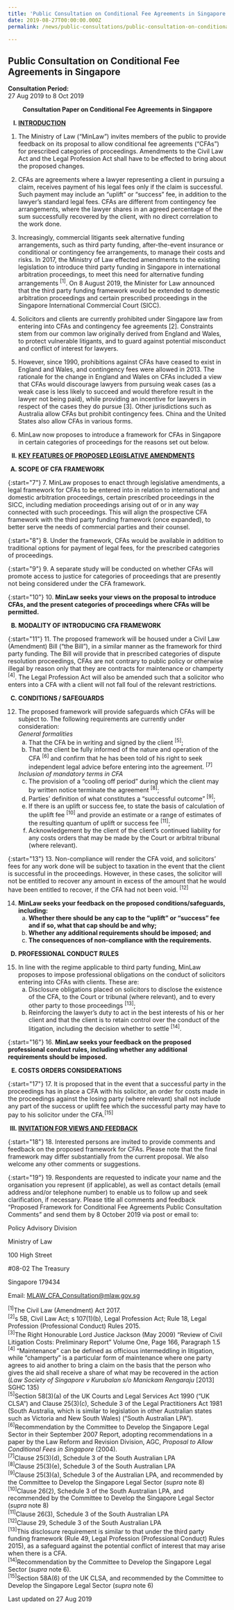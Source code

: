 ```yaml
---
title: 'Public Consultation on Conditional Fee Agreements in Singapore'
date: 2019-08-27T00:00:00.000Z
permalink: /news/public-consultations/public-consultation-on-conditional-fee-agreements-in-singapore/

---
```



Public Consultation on Conditional Fee Agreements in Singapore
---

**Consultation Period:**  
27 Aug 2019 to 8 Oct 2019


<p style="text-align: center; font-weight:bold;">Consultation Paper on Conditional Fee Agreements in Singapore</p>


<ol style="list-style-type: upper-roman; font-weight:bold">
<li><u>INTRODUCTION</u></li>
</ol>


1. The Ministry of Law (“MinLaw”) invites members of the public to provide feedback on its proposal to allow conditional fee agreements (“CFAs”) for prescribed categories of proceedings. Amendments to the Civil Law Act and the Legal Profession Act shall have to be effected to bring about the proposed changes.

 

2. CFAs are agreements where a lawyer representing a client in pursuing a claim, receives payment of his legal fees only if the claim is successful. Such payment may include an “uplift” or “success” fee, in addition to the lawyer’s standard legal fees. CFAs are different from contingency fee arrangements, where the lawyer shares in an agreed percentage of the sum successfully recovered by the client, with no direct correlation to the work done.

 

3. Increasingly, commercial litigants seek alternative funding arrangements, such as third party funding, after-the-event insurance or conditional or contingency fee arrangements, to manage their costs and risks. In 2017, the Ministry of Law effected amendments to the existing legislation to introduce third party funding in Singapore in international arbitration proceedings, to meet this need for alternative funding arrangements <sup>[1]</sup>. On 8 August 2019, the Minister for Law announced that the third party funding framework would be extended to domestic arbitration proceedings and certain prescribed proceedings in the Singapore International Commercial Court (SICC).

 

4. Solicitors and clients are currently prohibited under Singapore law from entering into  CFAs and contingency fee agreements [2]. Constraints stem from our common law originally derived from England and Wales, to protect vulnerable litigants, and to guard against potential misconduct and conflict of interest for lawyers.

 

5. However, since 1990, prohibitions against CFAs have ceased to exist in England and Wales, and contingency fees were allowed in 2013. The rationale for the change in England and Wales on CFAs included a view that CFAs would discourage lawyers from pursuing weak cases (as a weak case is less likely to succeed and would therefore result in the lawyer not being paid), while providing an incentive for lawyers in respect of the cases they do pursue [3]. Other jurisdictions such as Australia allow CFAs but prohibit contingency fees. China and the United States also allow CFAs in various forms.

 

6. MinLaw now proposes to introduce a framework for CFAs in Singapore in certain categories of proceedings for the reasons set out below.


<ol start="2" style="list-style-type: upper-roman; font-weight:bold;">
<li><u>KEY FEATURES OF PROPOSED LEGISLATIVE AMENDMENTS</u></li>
</ol>

<ol style="list-style-type: upper-alpha; font-weight:bold;">
<li>   SCOPE OF CFA FRAMEWORK</li>
</ol>

{:start="7"}
7. MinLaw proposes to enact through legislative amendments, a legal framework for CFAs to be entered into in relation to international and domestic arbitration proceedings, certain prescribed proceedings in the SICC, including mediation proceedings arising out of or in any way connected with such proceedings. This will align the prospective CFA framework with the third party funding framework (once expanded), to better serve the needs of commercial parties and their counsel.

 
{:start="8"}
8. Under the framework, CFAs would be available in addition to traditional options for payment of legal fees, for the prescribed categories of proceedings.

 
{:start="9"}
9. A separate study will be conducted on whether CFAs will promote access to justice for categories of proceedings that are presently not being considered under the CFA framework.

{:start="10"}
10. **MinLaw seeks your views on the proposal to introduce CFAs, and the present categories of proceedings where CFAs will be permitted.**


<ol start="2" style="list-style-type: upper-alpha; font-weight:bold;">
<li> MODALITY OF INTRODUCING CFA FRAMEWORK</li>
</ol>


{:start="11"}
11. The proposed framework will be housed under a Civil Law (Amendment) Bill (“the Bill”), in a similar manner as the framework for third party funding.  The Bill will provide that in prescribed categories of dispute resolution proceedings, CFAs are not contrary to public policy or otherwise illegal by reason only that they are contracts for maintenance or champerty <sup>[4]</sup>. The Legal Profession Act will also be amended such that a solicitor who enters into a CFA with a client will not fall foul of the relevant restrictions.


<ol start="3" style="list-style-type: upper-alpha; font-weight:bold;">
<li>CONDITIONS / SAFEGUARDS</li>
</ol>

<ol start="12">
<li>The proposed framework will provide safeguards which CFAs will be subject to. The following requirements are currently under consideration: <br /> <em>General formalities </em>
<ol style="list-style-type: lower-alpha;">
<li>That the CFA be in writing and signed by the client <sup>[5]</sup>;</li>
<li>That the client be fully informed of the nature and operation of the CFA <sup>[6]</sup> and confirm that he has been told of his right to seek independent legal advice before entering into the agreement. <sup>[7]</sup></li>
</ol>
  <i>Inclusion of mandatory terms in CFA </i>
<ol style="list-style-type: lower-alpha;" start="3">
<li>The provision of a &ldquo;cooling off period&rdquo; during which the client may by written notice terminate the agreement <sup>[8]</sup>;</li>
<li>Parties&rsquo; definition of what constitutes a &ldquo;successful outcome&rdquo; <sup>[9]</sup>;</li>
<li>If there is an uplift or success fee, to state the basis of calculation of the uplift fee <sup>[10]</sup> and provide an estimate or a range of estimates of the resulting quantum of uplift or success fee <sup>[11]</sup>;</li>
<li>Acknowledgement by the client of the client&rsquo;s continued liability for any costs orders that may be made by the Court or arbitral tribunal (where relevant).</li>
</ol>
</li>
</ol>


{:start="13"}
13. Non-compliance will render the CFA void, and solicitors’ fees for any work done will be subject to taxation in the event that the client is successful in the proceedings. However, in these cases, the solicitor will not be entitled to recover any amount in excess of the amount that he would have been entitled to recover, if the CFA had not been void. <sup>[12]</sup>

<ol start="14">
<li><strong>MinLaw seeks your feedback on the proposed conditions/safeguards, including: </strong>
<ol style="list-style-type: lower-alpha">
<li> <strong>Whether there should be any cap to the “uplift” or “success” fee and if so, what that cap should be and why;</strong></li>
<li><strong>Whether any additional requirements should be imposed; and</strong></li>
<li><strong>The consequences of non-compliance with the requirements.</strong></li>
</ol>
</li> 
</ol>

<ol start="4" style="list-style-type: upper-alpha; font-weight:bold;">
<li> PROFESSIONAL CONDUCT RULES</li> 
</ol>


<ol start="15">
<li> In line with the regime applicable to third party funding, MinLaw proposes to impose professional obligations on the conduct of solicitors entering into CFAs with clients. These are:

<ol style="list-style-type: lower-alpha">
<li>Disclosure obligations placed on solicitors to disclose the existence of the CFA, to the Court or tribunal (where relevant), and to every other party to those proceedings <sup>[13]</sup>;</li> 
<li>Reinforcing the lawyer’s duty to act in the best interests of his or her client and that the client is to retain control over the conduct of the litigation, including the decision whether to settle <sup>[14]</sup>.</li> 
</ol> 
 
</li>
</ol>


{:start="16"}
16. **MinLaw seeks your feedback on the proposed professional conduct rules, including whether any additional requirements should be imposed.**


<ol start="5" style="list-style-type: upper-alpha; font-weight: bold;" >
<li>COSTS ORDERS CONSIDERATIONS</li> 
</ol>

{:start="17"}
17. It is proposed that in the event that a successful party in the proceedings has in place a CFA with his solicitor, an order for costs made in the proceedings against the losing party (where relevant) shall not include any part of the success or uplift fee which the successful party may have to pay to his solicitor under the CFA.<sup>[15]</sup>


<ol start="3" style="list-style-type: upper-roman; font-weight:bold;">
<li><u>INVITATION FOR VIEWS AND FEEDBACK</u></li>
</ol>

{:start="18"}
18. Interested persons are invited to provide comments and feedback on the proposed framework for CFAs.  Please note that the final framework may differ substantially from the current proposal. We also welcome any other comments or suggestions.

{:start="19"}
19. Respondents are requested to indicate your name and the organisation you represent (if applicable), as well as contact details (email address and/or telephone number) to enable us to follow up and seek clarification, if necessary. Please title all comments and feedback “Proposed Framework for Conditional Fee Agreements Public Consultation Comments” and send them by 8 October 2019 via post or email to:

<p class="address-centered">Policy Advisory Division</p>
<p class="address-centered">Ministry of Law</p>
<p class="address-centered">100 High Street</p>
<p class="address-centered">#08-02 The Treasury</p>
<p class="address-centered">Singapore 179434</p>
<p class="address-centered">Email: <a href="mailto:MLAW_CFA_Consultation@mlaw.gov.sg">MLAW_CFA_Consultation@mlaw.gov.sg</a></p>

<sup>[1]</sup>The Civil Law (Amendment) Act 2017.  
<sup>[2]</sup>s 5B, Civil Law Act; s 107(1)(b), Legal Profession Act; Rule 18, Legal Profession (Professional Conduct) Rules 2015.  
<sup>[3]</sup>The Right Honourable Lord Justice Jackson (May 2009) “Review of Civil Litigation Costs: Preliminary Report” Volume One, Page 166, Paragraph 1.5  
<sup>[4]</sup> “Maintenance” can be defined as officious intermeddling in litigation, while “champerty” is a particular form of maintenance where one party agrees to aid another to bring a claim on the basis that the person who gives the aid shall receive a share of what may be recovered in the action (<i>Law Society of Singapore v Kurubalan s/o Manickam Rengaraju</i> [2013] SGHC 135)  
<sup>[5]</sup>Section 58(3)(a) of the UK Courts and Legal Services Act 1990 (“UK CLSA”) and Clause 25(3)(c), Schedule 3 of the Legal Practitioners Act 1981 (South Australia, which is similar to legislation in other Australian states such as Victoria and New South Wales) (“South Australian LPA”).  
<sup>[6]</sup>Recommendation by the Committee to Develop the Singapore Legal Sector in their September 2007 Report, adopting recommendations in a paper by the Law Reform and Revision Division, AGC, <i>Proposal to Allow Conditional Fees in Singapore</i> (2004).  
<sup>[7]</sup>Clause 25(3)(d), Schedule 3 of the South Australian LPA  
<sup>[8]</sup>Clause 25(3)(e), Schedule 3 of the South Australian LPA  
<sup>[9]</sup>Clause 25(3)(a), Schedule 3 of the Australian LPA, and recommended by the Committee to Develop the Singapore Legal Sector (<i>supra</i> note 8)  
<sup>[10]</sup>Clause 26(2), Schedule 3 of the South Australian LPA, and recommended by the Committee to Develop the Singapore Legal Sector (<i>supra</i> note 8)  
<sup>[11]</sup>Clause 26(3), Schedule 3 of the South Australian LPA  
<sup>[12]</sup>Clause 29, Schedule 3 of the South Australian LPA  
<sup>[13]</sup>This disclosure requirement is similar to that under the third party funding framework (Rule 49, Legal Profession (Professional Conduct) Rules 2015), as a safeguard against the potential conflict of interest that may arise when there is a CFA.  
<sup>[14]</sup>Recommendation by the Committee to Develop the Singapore Legal Sector (<i>supra</i> note 6).  
<sup>[15]</sup>Section 58A(6) of the UK CLSA, and recommended by the Committee to Develop the Singapore Legal Sector (<i>supra</i> note 6)  


<p class="right-side-updated">Last updated on 27 Aug 2019</p>
